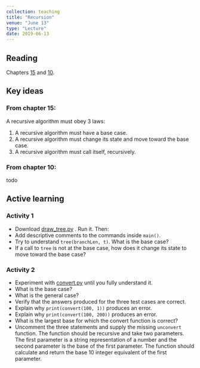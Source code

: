 ```yaml
---
collection: teaching
title: "Recursion"
venue: "June 13"
type: "Lecture"
date: 2019-06-13
---
```


## Reading
Chapters [15](https://runestone.academy/runestone/static/thinkcspy/IntroRecursion/toctree.html)
and [10](https://runestone.academy/runestone/static/thinkcspy/Lists/toctree.html).

## Key ideas

### From chapter 15:
A recursive algorithm must obey 3 laws:
1. A recursive algorithm must have a base case.
2. A recursive algorithm must change its state and move toward the base case.
3. A recursive algorithm must call itself, recursively.

### From chapter 10:
todo

## Active learning
### Activity 1
* Download [draw_tree.py](https://lgw2.github.io/teaching/csci127-summer-2019/lectures/activities/draw_tree.py)
. Run it. Then:
* Add descriptive comments to the commands inside `main()`.
* Try to understand `tree(branchLen, t)`. What is the base case?
* If a call to `tree` is not at the base case, how does it change
its state to move toward the base case?


### Activity 2
* Experiment with [convert.py](https://lgw2.github.io/teaching/csci127-summer-2019/lectures/activities/convert.py)
until you fully understand it.
* What is the base case?
* What is the general case?
* Verify that the answers produced for the three test cases are correct.
* Explain why `print(convert(100, 1))` produces an error.
* Explain why `print(convert(100, 200))` produces an error.
* What is the largest base for which the convert function is correct?
* Uncomment the three statements and supply the missing `unconvert` function.
The function should be recursive and take two parameters.
The first parameter is a string representation of a number and the second
parameter is the base of the first parameter.
The function should calculate and return the base 10 integer equivalent of the first parameter.
